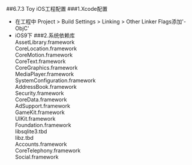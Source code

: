 ##6.7.3 Toy iOS工程配置
###1.Xcode配置   
+ 在工程中 Project > Build Settings > Linking > Other Linker Flags添加'-ObjC'
+ iOS9下
###2.系统依赖库   
AssetLibrary.framework     
CoreLocation.framework     
CoreMotion.framework     
CoreText.framework     
CoreGraphics.framework      
MediaPlayer.framework     
SystemConfiguration.framework      
AddressBook.framework      
Security.framework     
CoreData.framework      
AdSupport.framework      
GameKit.framework     
UIKit.framework     
Foundation.framework     
libsqlite3.tbd     
libz.tbd     
Accounts.framework     
CoreTelephony.framework     
Social.framework     
###